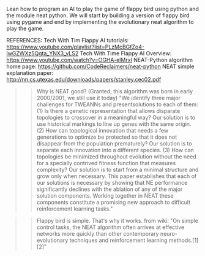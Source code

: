 Lean how to program an AI to play the game of flappy bird using python and the module neat python. We will start by building a version of flappy bird using pygame and end by implementing the evolutionary neat algorithm to play the game. 

REFERENCES: 
Tech With Tim Flappy AI tutorials: https://www.youtube.com/playlist?list=PLzMcBGfZo4-lwGZWXz5Qgta_YNX3_vLS2
Tech With Time Flappy AI Overview: https://www.youtube.com/watch?v=OGHA-elMrxI
NEAT-Python algorithm home page: https://github.com/CodeReclaimers/neat-python
NEAT simple explanation paper: http://nn.cs.utexas.edu/downloads/papers/stanley.cec02.pdf
		
>>Why is NEAT good? (Granted, this algorithm was born in early 2000/2001, we still use it today)
"We identify three major challenges for
TWEANNs and presentsolutions to each of them: (1) Is there
a genetic representation that allows disparate topologies to
crossover in a meaningful way? Our solution is to use historical markings to line up genes with the same origin. (2)
How can topological innovation that needs a few generations
to optimize be protected so that it does not disappear from the
population prematurely? Our solution is to separate each innovation into a different species. (3) How can topologies be
minimized throughout evolution without the need for a specially contrived fitness function that measures complexity?
Our solution is to start from a minimal structure and grow
only when necessary. This paper establishes that each of our
solutions is necessary by showing that NE performance significantly declines with the ablation of any of the major solution components. Working together in NEAT these components constitute a promising new approach to difficult reinforcement learning tasks."

>>Flappy bird is simple. That's why it works.
from wiki: "On simple control tasks, the NEAT algorithm often arrives at effective networks more quickly than other contemporary neuro-evolutionary techniques and reinforcement learning methods.[1][2]"